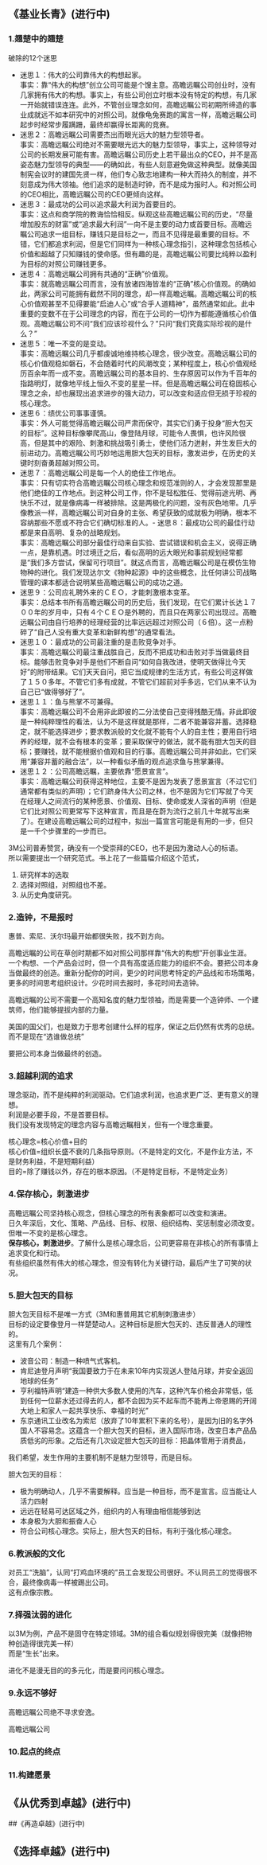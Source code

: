 
## 《基业长青》(进行中)
### 1.翘楚中的翘楚
破除的12个迷思
- 迷思１：伟大的公司靠伟大的构想起家。  
事实：靠“伟大的构想”创立公司可能是个馊主意。高瞻远瞩公司创业时，没有几家拥有伟大的构想。事实上，有些公司创立时根本没有特定的构想，有几家一开始就错误连连。此外，不管创业理念如何，高瞻远瞩公司初期所缔造的事业成就远不如本研究中的对照公司。就像龟兔赛跑的寓言一样，高瞻远瞩公司起步时经常步履蹒跚，最终却赢得长距离的竞赛。  
- 迷思２：高瞻远瞩公司需要杰出而眼光远大的魅力型领导者。  
事实：高瞻远瞩公司绝对不需要眼光远大的魅力型领导，事实上，这种领导对公司的长期发展可能有害。高瞻远瞩公司历史上若干最出众的CEO，并不是高姿态魅力型领导的典型——的确如此，有些人刻意避免做这种典型。就像美国制宪会议时的建国先贤一样，他们专心致志地建构一种大而持久的制度，并不刻意成为伟大领袖。他们追求的是制造时钟，而不是成为报时人。和对照公司的CEO相比，高瞻远瞩公司的CEO更倾向这样。
- 迷思３：最成功的公司以追求最大利润为首要目的。  
事实：这点和商学院的教诲恰恰相反。纵观这些高瞻远瞩公司的历史，“尽量增加股东的财富”或“追求最大利润”一向不是主要的动力或首要目标。高瞻远瞩公司追求一组目标，赚钱只是目标之一，而且不见得是最重要的目标。不错，它们都追求利润，但是它们同样为一种核心理念指引，这种理念包括核心价值和超越了只知赚钱的使命感。但有趣的是，高瞻远瞩公司要比纯粹以盈利为目标的对照公司赚钱更多。
- 迷思４：高瞻远瞩公司拥有共通的“正确”价值观。  
事实：就高瞻远瞩公司而言，没有放诸四海皆准的“正确”核心价值观。的确如此，两家公司可能拥有截然不同的理念，却一样高瞻远瞩。高瞻远瞩公司的核心价值观甚至不见得要能“启迪人心”或“合乎人道精神”，虽然通常如此。此中重要的变数不在于公司理念的内容，而在于公司的一切作为都能遵循核心价值观。高瞻远瞩公司不问“我们应该珍视什么？”只问“我们究竟实际珍视的是什么？”
- 迷思５：唯一不变的是变动。  
事实：高瞻远瞩公司几乎都虔诚地维持核心理念，很少改变。高瞻远瞩公司的核心价值观稳如磐石，不会随着时代的风潮改变；某种程度上，核心价值观经历百余年而一成不变。高瞻远瞩公司的基本目的、生存原因可以作为千百年的指路明灯，就像地平线上恒久不变的星星一样。但是高瞻远瞩公司在稳固核心理念之余，却也展现出追求进步的强大动力，可以改变和适应但无损于珍视的核心理念。
- 迷思６：绩优公司事事谨慎。  
事实：外人可能觉得高瞻远瞩公司严肃而保守，其实它们勇于投身“胆大包天的目标”。这种目标像攀爬高山，像登陆月球，可能令人畏惧，也许风险很高，但是其中的艰险、刺激和挑战吸引勇士，使他们活力迸射，并生发巨大的前进动力。高瞻远瞩公司巧妙地运用胆大包天的目标，激发进步，在历史的关键时刻奋勇超越对照公司。
- 迷思７：高瞻远瞩公司是每一个人的绝佳工作地点。  
事实：只有切实符合高瞻远瞩公司核心理念和规范准则的人，才会发现那里是他们绝佳的工作地点。到这种公司工作，你不是轻松胜任、觉得前途光明、再快乐不过，就是像病毒一样被排除。这是两极化的问题，没有灰色地带。几乎像教派一样，高瞻远瞩公司对自身的主张、希望获致的成就极为明确，根本不容纳那些不愿或不符合它们确切标准的人。- 迷思８：最成功公司的最佳行动都是来自高明、复杂的战略规划。  
事实：高瞻远瞩公司部分最佳行动来自实验、尝试错误和机会主义，说得正确一点，是靠机遇。时过境迁之后，看似高明的远大眼光和事前规划经常都是“我们多方尝试，保留可行项目”。就这点而言，高瞻远瞩公司是在模仿生物物种的进化。我们发现达尔文《物种起源》中的这些概念，比任何讲公司战略管理的课本都适合说明某些高瞻远瞩公司的成功之道。  
- 迷思９：公司应礼聘外来的ＣＥＯ，才能刺激根本变革。  
事实：总结本书所有高瞻远瞩公司的历史后，我们发现，在它们累计长达１７００年的岁月中，只有４个ＣＥＯ是外聘的，而且只在两家公司出现过。高瞻远瞩公司由自行培养的经理经营的比率远远超过对照公司（６倍）。这一点粉碎了“自己人没有重大变革和新鲜构想”的通常看法。
- 迷思１０：最成功的公司最注重的是击败竞争对手。  
事实：高瞻远瞩公司最注重战胜自己，反而不把成功和击败对手当做最终目标。能够击败竞争对手是他们不断自问“如何自我改进，使明天做得比今天好”的附带结果。它们天天自问，把它当成规律的生活方式，有些公司这样做了１５０多年。不管它们多有成就，不管它们超前对手多远，它们从来不认为自己已“做得够好了”。
- 迷思１１：鱼与熊掌不可兼得。  
事实：高瞻远瞩公司不会用非此即彼的二分法使自己变得残酷无情。非此即彼是一种纯粹理性的看法，认为不是这样就是那样，二者不能兼容并蓄。选择稳定，就不能选择进步；要求教派般的文化就不能有个人的自主性；要用自行培养的经理，就不会有根本的变革；要采取保守的做法，就不能有胆大包天的目标；要赚钱，就不能根据价值观和目的行事。高瞻远瞩公司并非如此，它们采用“兼容并蓄的融合法”，以一种看似矛盾的观点追求鱼与熊掌兼得。
- 迷思１２：公司高瞻远瞩，主要依靠“愿景宣言”。  
事实：高瞻远瞩公司获得这种地位，主要不是因为发表了愿景宣言（不过它们通常都有类似的声明）；它们跻身伟大公司之林，也不是因为它们写就了今天在经理人之间流行的某种愿景、价值观、目标、使命或发人深省的声明（但是它们比对照公司更常写下这种宣言，而且是在蔚为流行之前几十年就写出来了）。在建设高瞻远瞩公司的过程中，拟出一篇宣言可能是有用的一步，但只是一千个步骤里的一步而已。　


3M公司普寿赞赏，确没有一个受崇拜的CEO，也不是因为激动人心的标语。  
所以需要提出一个研究范式。书上花了一些篇幅介绍这个范式，
1. 研究样本的选取
2. 选择对照组，对照组也不差。
3. 从历史角度研究。


### 2.造钟，不是报时

惠普、索尼、沃尔玛最开始都很失败，找不到方向。  

高瞻远瞩的公司在草创时期都不如对照公司那样靠“伟大的构想”开创事业生涯。  
一个构想、一个产品会过时，但一个具有高度适应能力的组织不会。要把公司本身当做最终的创造。重新分配你的时间，更少的时间思考特定的产品线和市场策略，更多的时间思考组织设计。少花时间去报时，多花时间去造钟。  

高瞻远瞩的公司不需要一个高知名度的魅力型领袖，而是需要一个造钟师、一个建筑师，他们能够提拔内部的力量。  

美国的国父们，也是致力于思考创建什么样的程序，保证之后仍然有优秀的总统。而不是现在“选谁做总统”  

要把公司本身当做最终的创造。  
### 3.超越利润的追求

理念驱动，而不是纯粹的利润驱动。它们追求利润，也追求更广泛、更有意义的理想。  
利润是必要手段，不是首要目标。  
我们没有发现特定的理念内容与高瞻远瞩相关，但有一个理念重要。  

核心理念=核心价值+目的  
核心价值=组织长盛不衰的几条指导原则。（不是特定的文化，不是作业方法，不是财务利益，不是短期利益）  
目的=除了赚钱以外，存在的根本原因。（不是特定目标，不是特定业务）  


### 4.保存核心，刺激进步

高瞻远瞩公司坚持核心观念，但核心理念的所有表象都可以改变和演进。  
日久年深后，文化、策略、产品线、目标、权限、组织结构、奖惩制度必须改变。但唯一不变的是核心理念。  
**保存核心，刺激进步**。了解什么是核心理念后，公司更容易在非核心的所有事情上追求变化和行动。  
有些组织虽然有伟大的核心理念，但没有转化为关键行动，最后产生了可笑的状况。  

### 5.胆大包天的目标
胆大包天目标不是唯一方式（3M和惠普用其它机制刺激进步）  
目标的设定要像登月一样楚楚动人。这种目标是胆大包天的、违反普通人的理性的。  
这里有几个案例：
- 波音公司：制造一种喷气式客机。
- 肯尼迪登月声明“我国要致力于在未来10年内实现送人登陆月球，并安全返回地球的任务”
- 亨利福特声明“建造一种供大多数人使用的汽车，这种汽车价格会非常低，低到任何一位薪水还过得去的人，都不会因为买不起车而不能再上帝恩赐的开阔大地上和家人一起共享快乐、幸福的时光”
- 东京通讯工业改名为索尼（放弃了10年累积下来的名号），是因为旧的名字外国人不容易念。这蕴含一个胆大包天的目标，进入国际市场，改变日本产品品质低劣的形象。之后还有几次设定胆大包天的目标：把晶体管用于消费品，

我们希望，发生作用的主要机制不是魅力型领导，而是目标。  


胆大包天的目标：
- 极为明确动人，几乎不需要解释。应当是一种目标，而不是宣言。应当能让人活力四射
- 远远在轻易可达区域之外，组织内的人有理由相信能够到达
- 本身极为大胆和振奋人心
- 符合公司核心理念。实际上，胆大包天的目标，有利于强化核心理念。


### 6.教派般的文化
对员工“洗脑”，认同“打鸡血环境的”员工会发现公司很好。不认同员工的觉得很不合，最终像病毒一样被踢出公司。  
这有点像宗教。

### 7.择强汰弱的进化
以3M为例，产品不是固守在特定领域。3M的组合看似规划得很完美（就像把物种创造得很完美一样）  
而是“生长”出来。  

进化不是漫无目的的多元化，而是要问问核心理念。

### 9.永远不够好

高瞻远瞩公司绝不寻求安逸。  

高瞻远瞩公司

### 10.起点的终点
### 11.构建愿景



## 《从优秀到卓越》(进行中)

##《再造卓越》(进行中)
## 《选择卓越》(进行中)
